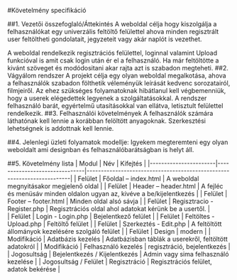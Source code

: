 #Követelmény specifikáció


##1. Vezetői összefoglaló/Áttekintés
A weboldal célja hogy kiszolgálja a felhasználókat egy univerzális feltöltő felülettel
ahova minden regisztrált user feltöltheti gondolatait, jegyzeteit vagy akár naplót is vezethet.

A weboldal rendelkezik regisztrációs felülettel, loginnal valamint Upload funkcióval is amit csak login után ér el a felhasználó.
Ha már feltöltötte a kivánt szöveget és modódositani akar rajta azt is szabadon megteheti.
##2. Vágyálom rendszer
A projekt célja egy olyan weboldal megalkotása, ahova a felhasználók szabadon fölthetik véleményük leírását kedvenc sorozatairól, filmjeiről.
Az ehez szükséges folyamatoknak hibátlanul kell végbemenniük, hogy a userek elégedettek legyenek a szolgáltatásokkal.
A rendszer felhasználó barát, egyértelmű utasításokkal van ellátva, letisztult felülettel rendelkezik.
##3. Felhasználói követelmények
A felhasználók számára láthatónak kell lennie a korábban felöltött anyagoknak.
Szerkesztési lehetségnek is addottnak kell lennie.

##4. Jelenlegi üzleti folyamatok modellje:
Igyekem megteremteni egy olyan weboldalt ami designban és felhasználóbarátságban is helyt áll.

##5. Követelmény lista
| Modul                 | Név                           | Kifejtés                                                               |
|-----------------------|-------------------------------|------------------------------------------------------------------------|
| Felület               | Főoldal – index.html          | A weboldal megnyitásakor megjelenő oldal                               |
| Felület               | Header – header.html          | A fejléc és menüsáv minden oldalon ugyan az, kivéve a be/kijelentkezés |
| Felület               | Footer – footer.html          | Minden oldal alsó sávja                                                |
| Felület               | Regisztracio - Register.php   | Regisztrációs oldal ahol adatokat kérünk be  a usertől.                |                                       
| Felület               | Login - Login.php             | Bejelentkező felület                                                   |
| Felület               | Feltöltes - Upload.php        | Feltöltő felület                                                       |
| Felület               | Szerkeztés - Edit.php         | A feltöltött állományok kezelésére szolgáló felület                    |
| Felület               | Design                        | modern                                                             |
| Modifikáció           | Adatbázis kezelés             | Adatbázisban táblák a userekről, feltöltött adatokról                  |
| Modifikáció           | Felhasználó kezelés           | regisztráció, bejelentkezés                                            |
| Jogosultság           | Bejelentkezés / Kijelentkezés | Admin vagy sima felhasználó kezelése                                   |
| Jogosultság / Felület | Regisztráció                  | Regisztrációs felület, adatok bekérése                                 |                                 


